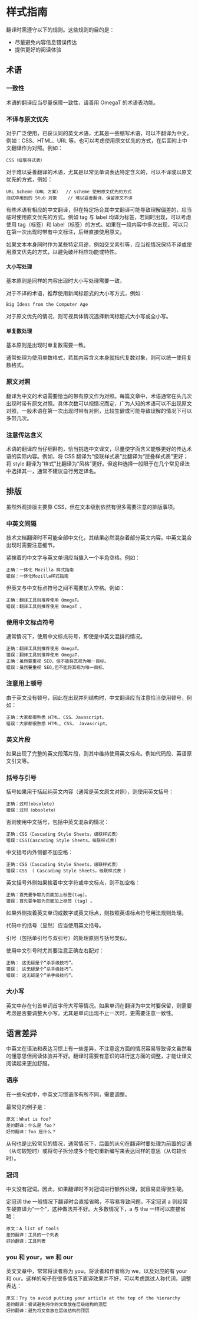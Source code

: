 # 样式指南

翻译时需遵守以下的规则。这些规则的目的是：

- 尽量避免内容信息错误传达
- 提供更好的阅读体验

## 术语

### 一致性

术语的翻译应当尽量保障一致性，请善用 OmegaT 的术语表功能。

### 不译与原文优先

对于广泛使用，已获认同的英文术语，尤其是一些缩写术语，可以不翻译为中文。例如：CSS、HTML、URL 等。也可以考虑使用原文优先的方式，在后面附上中文翻译作为对照。例如：

    CSS（级联样式表）

对于难以妥善翻译的术语，尤其是以常见单词表达特定含义的，可以不译或以原文优先的方式，例如：

    URL Scheme（URL 方案）  // scheme 使用原文优先的方式
    测试中用到的 Stub 对象    // 难以妥善翻译，保留原文不译

有些术语有相应的中文翻译，但在特定场合其中文翻译可能导致理解偏差的，应当临时使用原文优先的方式。例如 tag 与 label 均译为标签，若同时出现，可以考虑使用 tag（标签）和 label（标签）的方式。如果在一段内容中多次出现，可以只在第一次出现时带有中文标注，后继直接使用原文。

如果文本本身同时作为某些特定用途，例如交叉索引等，应当视情况保持不译或使用原文优先的方式，以避免破坏相应功能或特性。

#### 大小写处理

基本原则是同样的内容出现时大小写处理需要一致。

对于不译的术语，推荐使用新闻标题式的大小写方式，例如：

    Big Ideas from the Computer Age

对于原文优先的情况，则可视具体情况选择新闻标题式大小写或全小写。

#### 单复数处理

基本原则是出现时单复数需要一致。

通常处理为使用单数格式，若其内容含义本身就指代复数对象，则可以统一使用复数格式。

### 原文对照

翻译为中文的术语需要恰当的带有原文作为对照。每篇文章中，术语通常在头几次出现时带有原文对照。具体次数可以视情况而定，广为人知的术语可以不出现原文对照，一般术语在第一次出现时带有对照，比较生僻或可能导致误解的情况下可以多带几次。

### 注意传达含义

术语的翻译应当仔细斟酌，恰当挑选中文译文，尽量使字面含义能够更好的传达术语的实际内容。例如，将 CSS 翻译为“级联样式表”比翻译为“层叠样式表”更好；将 style 翻译为“样式”比翻译为“风格”更好。但这种选择一般限于在几个常见译法中选择其一，通常不建议自行另定译名。

## 排版

虽然外观排版主要靠 CSS，但在文本级别依然有很多需要注意的排版事项。

### 中英文间隔

技术文档翻译时不可能全部中文化，其结果必然混杂着部分英文内容。中英文混合出现时需要注意细节。

紧挨着的中文字与英文单词应当插入一个半角空格。例如：

    正确：一体化 Mozilla 样式指南
    错误：一体化Mozilla样式指南

但英文与中文标点符号之间不需要加入空格。例如：

    正确：翻译工具则推荐使用 OmegaT。
    错误：翻译工具则推荐使用 OmegaT 。

### 使用中文标点符号

通常情况下，使用中文标点符号，即使是中英文混排的情况。

    正确：翻译工具则推荐使用 OmegaT。
    错误：翻译工具则推荐使用 OmegaT.
    正确：虽然要重视 SEO，但不能将其视为唯一目标。
    错误：虽然要重视 SEO,但不能将其视为唯一目标。

### 注意用上顿号

由于英文没有顿号，因此在出现并列结构时，中文翻译应当注意恰当使用顿号，例如：

    正确：大家都很熟悉 HTML、CSS、Javascript。
    错误：大家都很熟悉 HTML, CSS， Javascript。

### 英文片段

如果出现了完整的英文段落片段，则其中维持使用英文标点。例如代码段、英语原文引文等。

### 括号与引号

括号如果用于括起纯英文内容（通常是英文原文对照），则使用英文括号：

    正确：过时(obsolete)
    错误：过时（obsolete）

否则使用中文括号，包括中英文混杂的情况：

    正确：CSS（Cascading Style Sheets，级联样式表）
    错误：CSS(Cascading Style Sheets，级联样式表)

中文括号内外侧都不加空格：

    正确：CSS（Cascading Style Sheets，级联样式表）
    错误：CSS （ Cascading Style Sheets，级联样式表 ）

英文括号外侧如果挨着中文字符或中文标点，则不加空格：

    正确：首先要争取为页面加上标签(tag)。
    错误：首先要争取为页面加上标签 (tag) 。

如果外侧挨着英文单词或数字或英文标点，则按照英语标点符号用法规则处理。

代码中的括号（显然）应当使用英文括号。

引号（包括单引号与双引号）的处理原则与括号类似。

使用中文引号时尤其要注意正确左右配对：

    正确： 这无疑是个“杀手级技巧”。
    错误： 这无疑是个”杀手级技巧“。
    错误： 这无疑是个“杀手级技巧“。

### 大小写

英文中存在句首单词首字母大写等情况。如果单词在翻译为中文时要保留，则需要考虑是否要调整大小写。尤其是单词出现不止一次时，更需要注意一致性。

## 语言差异

中英文在语法和表达习惯上有一些差异，不注意这方面的情况容易导致译文虽然看的懂意思但阅读体验并不好。翻译时需要有意识的进行这方面的调整，才能让译文阅读起来更加舒服。

### 语序

在一些句式中，中英文习惯语序有所不同，需要调整。

最常见的例子是：

    原文：What is foo?
    差的翻译：什么是 foo？
    好的翻译：foo 是什么？

从句也是比较常见的情况，通常情况下，后置的从句在翻译时要处理为前置的定语（从句较短时）或将句子拆分成多个短句重新编写来表达同样的意思（从句较长时）。

### 冠词

中文没有冠词。因此，如果翻译时不对冠词进行额外处理，就容易显得很生硬。

定冠词 the 一般情况下翻译时会直接省略，不容易导致问题。不定冠词 a 则经常生硬直译为“一个”，这种做法并不好。大多数情况下，a 与 the 一样可以直接省略：

    原文：A list of tools
    差的翻译：工具的一个列表
    好的翻译：工具列表

### you 和 your，we 和 our

英文文章中，常常将读者称为 you，将读者和作者称为 we，以及对应的有 your 和 our。这样的句子在很多情况下直译效果并不好，可以考虑跳过人称代词，调整表达：

    原文：Try to avoid putting your article at the top of the hierarchy
    差的翻译：尝试避免将你的文章放在层级结构的顶层
    好的翻译：避免将文章放在层级结构的顶层


